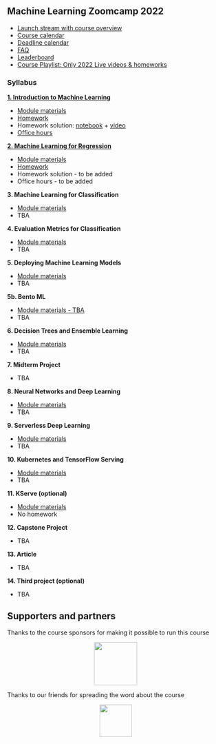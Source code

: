 ## Machine Learning Zoomcamp 2022

* [Launch stream with course overview](https://www.youtube.com/watch?v=MqI8vt3-cag&list=PL3MmuxUbc_hIhxl5Ji8t4O6lPAOpHaCLR)
* [Course calendar](https://calendar.google.com/calendar/?cid=cGtjZ2tkbGc1OG9yb2lxa2Vwc2g4YXMzMmNAZ3JvdXAuY2FsZW5kYXIuZ29vZ2xlLmNvbQ)
* [Deadline calendar](https://docs.google.com/spreadsheets/d/e/2PACX-1vQiEznNaTrblegQtBwQ-zsoJY6Vh_XL7_rilGYugRuCFhBQfnJR7D-QArGlilAiF9qrkY5ED2n-9ibD/pubhtml)
* [FAQ](https://docs.google.com/document/d/1LpPanc33QJJ6BSsyxVg-pWNMplal84TdZtq10naIhD8/edit#)
* [Leaderboard](https://docs.google.com/spreadsheets/d/e/2PACX-1vQzLGpva63gb2rIilFnpZMRSb-buyr5oGh8jmDtIb8DANo4n6hDalra_WRCl4EZwO1JvaC4UIS62n5h/pubhtml)
* [Course Playlist: Only 2022 Live videos & homeworks](https://www.youtube.com/watch?v=MqI8vt3-cag&list=PL3MmuxUbc_hL5QBBEyKUXKuTNx-3cTpKs)

### Syllabus

**[1. Introduction to Machine Learning](01-intro/)**

* [Module materials](../../01-intro)
* [Homework](01-intro/homework.md)
* Homework solution: [notebook](01-intro/homework_1.ipynb) + [video](https://www.youtube.com/watch?v=J0Ht4V9mIRI&list=PL3MmuxUbc_hL5QBBEyKUXKuTNx-3cTpKs&index=3)
* [Office hours](https://www.youtube.com/watch?v=VojpszKmKw8)

**[2. Machine Learning for Regression](02-regression/)**

* [Module materials](../../02-regression)
* [Homework](02-regression/homework.md)
* Homework solution - to be added
* Office hours - to be added


**3. Machine Learning for Classification**

* [Module materials](../../03-classification)
* TBA

**4. Evaluation Metrics for Classification**

* [Module materials](../../04-evaluation)
* TBA

**5. Deploying Machine Learning Models**

* [Module materials](../../05-deployment)
* TBA

**5b. Bento ML**

* [Module materials - TBA](../../05-deployment)
* TBA

**6. Decision Trees and Ensemble Learning**

* [Module materials](../../06-trees)
* TBA

**7. Midterm Project**

* TBA

**8. Neural Networks and Deep Learning**

* [Module materials](../../08-deep-learning)
* TBA

**9. Serverless Deep Learning**

* [Module materials](../../09-serverless)
* TBA

**10. Kubernetes and TensorFlow Serving**

* [Module materials](../../10-kubernetes)
* TBA

**11. KServe (optional)**

* [Module materials](../../11-kserve)
* No homework

**12. Capstone Project**

* TBA

**13. Article**

* TBA

**14. Third project (optional)**

* TBA





## Supporters and partners

Thanks to the course sponsors for making it possible to run this course

<p align="center">
  <a href="https://www.bentoml.com/">
    <img height="100" src="../../../images/bentoml.png">
  </a>
</p>

Thanks to our friends for spreading the word about the course

<p align="center">
  <a href="https://dphi.tech/">
    <img height="75" src="https://datatalks.club/images/partners/dphi.png">
  </a>
</p>
